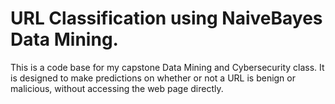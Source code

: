 # URL Classification using NaiveBayes Data Mining. 
This is a code base for my capstone Data Mining and Cybersecurity class.  It is designed to make predictions on whether 
or not a URL is benign or malicious, without accessing the web page directly.   